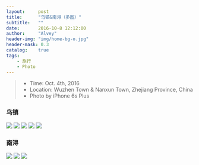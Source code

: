 ```yaml
---
layout:     post
title:      "乌镇&南浔（多图）"
subtitle:   ""
date:       2016-10-8 12:12:00
author:     "Alvey"
header-img: "img/home-bg-o.jpg"
header-mask: 0.3
catalog:    true
tags:
    - 旅行
    - Photo
---
```


>- Time: Oct. 4th, 2016
>- Location: Wuzhen Town & Nanxun Town, Zhejiang Province, China
>- Photo by iPhone 6s Plus

### 乌镇
![](/img/wuzhen-nanxun/wuzhen01.JPG)
![](/img/wuzhen-nanxun/wuzhen02.JPG)
![](/img/wuzhen-nanxun/wuzhen03.JPG)
![](/img/wuzhen-nanxun/wuzhen04.JPG)
![](/img/wuzhen-nanxun/wuzhen05.JPG)
### 南浔
![](/img/wuzhen-nanxun/nanxun01.JPG)
![](/img/wuzhen-nanxun/nanxun02.JPG)
![](/img/wuzhen-nanxun/nanxun03.JPG)